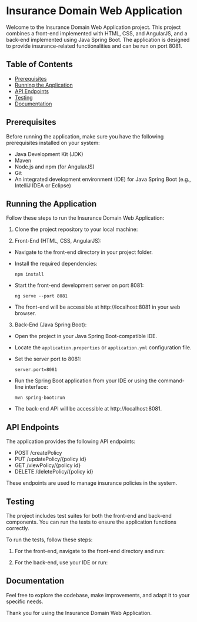 # Insurance Domain Web Application

Welcome to the Insurance Domain Web Application project. This project combines a front-end implemented with HTML, CSS, and AngularJS, and a back-end implemented using Java Spring Boot. The application is designed to provide insurance-related functionalities and can be run on port 8081.

## Table of Contents
- [Prerequisites](#prerequisites)
- [Running the Application](#running-the-application)
- [API Endpoints](#api-endpoints)
- [Testing](#testing)
- [Documentation](#documentation)

## Prerequisites
Before running the application, make sure you have the following prerequisites installed on your system:
- Java Development Kit (JDK)
- Maven
- Node.js and npm (for AngularJS)
- Git
- An integrated development environment (IDE) for Java Spring Boot (e.g., IntelliJ IDEA or Eclipse)

## Running the Application
Follow these steps to run the Insurance Domain Web Application:

1. Clone the project repository to your local machine:


2. Front-End (HTML, CSS, AngularJS):
- Navigate to the front-end directory in your project folder.
- Install the required dependencies:

  ```
  npm install
  ```

- Start the front-end development server on port 8081:

  ```
  ng serve --port 8081
  ```

- The front-end will be accessible at http://localhost:8081 in your web browser.

3. Back-End (Java Spring Boot):
- Open the project in your Java Spring Boot-compatible IDE.
- Locate the `application.properties` or `application.yml` configuration file.
- Set the server port to 8081:

  ```
  server.port=8081
  ```

- Run the Spring Boot application from your IDE or using the command-line interface:

  ```
  mvn spring-boot:run
  ```

- The back-end API will be accessible at http://localhost:8081.

## API Endpoints
The application provides the following API endpoints:
- POST /createPolicy
- PUT /updatePolicy/{policy id}
- GET /viewPolicy/{policy id}
- DELETE /deletePolicy/{policy id}

These endpoints are used to manage insurance policies in the system.

## Testing
The project includes test suites for both the front-end and back-end components. You can run the tests to ensure the application functions correctly.

To run the tests, follow these steps:

1. For the front-end, navigate to the front-end directory and run:


2. For the back-end, use your IDE or run:


## Documentation

Feel free to explore the codebase, make improvements, and adapt it to your specific needs.

Thank you for using the Insurance Domain Web Application.
